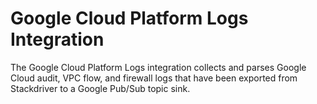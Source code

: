 # Google Cloud Platform Logs Integration

The Google Cloud Platform Logs integration collects and parses Google Cloud audit, VPC flow, and firewall logs that have been exported from Stackdriver to a Google Pub/Sub topic sink.
